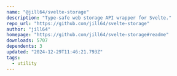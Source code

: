 ```yaml
---
name: "@jill64/svelte-storage"
description: "Type-safe web storage API wrapper for Svelte."
repo_url: "https://github.com/jill64/svelte-storage"
author: "jill64"
homepage: "https://github.com/jill64/svelte-storage#readme"
downloads: 5707
dependents: 3
updated: "2024-12-29T11:46:21.793Z"
tags: 
  - utility
---
```

